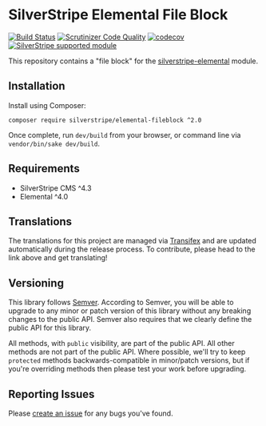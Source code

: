 # SilverStripe Elemental File Block

[![Build Status](http://img.shields.io/travis/silverstripe/silverstripe-elemental-fileblock.svg?style=flat)](https://travis-ci.org/silverstripe/silverstripe-elemental-fileblock)
[![Scrutinizer Code Quality](https://scrutinizer-ci.com/g/silverstripe/silverstripe-elemental-fileblock/badges/quality-score.png?b=master)](https://scrutinizer-ci.com/g/silverstripe/silverstripe-elemental-fileblock/?branch=master)
[![codecov](https://codecov.io/gh/silverstripe/silverstripe-elemental-fileblock/branch/master/graph/badge.svg)](https://codecov.io/gh/silverstripe/silverstripe-elemental-fileblock)
[![SilverStripe supported module](https://img.shields.io/badge/silverstripe-supported-0071C4.svg)](https://www.silverstripe.org/software/addons/silverstripe-commercially-supported-module-list/)

This repository contains a "file block" for the [silverstripe-elemental](https://github.com/dnadesign/silverstripe-elemental) module.

## Installation

Install using Composer:

```
composer require silverstripe/elemental-fileblock ^2.0
```

Once complete, run `dev/build` from your browser, or command line via `vendor/bin/sake dev/build`.

## Requirements

* SilverStripe CMS ^4.3
* Elemental ^4.0

## Translations

The translations for this project are managed via [Transifex](https://www.transifex.com/silverstripe/silverstripe-elemental-fileblock)
and are updated automatically during the release process. To contribute, please head to the link above and get
translating!

## Versioning

This library follows [Semver](http://semver.org). According to Semver, you will be able to upgrade to any minor or patch version of this library without any breaking changes to the public API. Semver also requires that we clearly define the public API for this library.

All methods, with `public` visibility, are part of the public API. All other methods are not part of the public API. Where possible, we'll try to keep `protected` methods backwards-compatible in minor/patch versions, but if you're overriding methods then please test your work before upgrading.

## Reporting Issues

Please [create an issue](http://github.com/silverstripe/silverstripe-elemental-fileblock/issues/new) for any bugs you've found.
